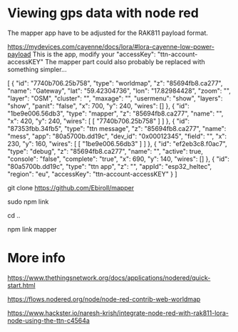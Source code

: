 # Viewing gps data with node red 

The mapper app have to be adjusted for the RAK811 payload format.

https://mydevices.com/cayenne/docs/lora/#lora-cayenne-low-power-payload
This is the app, modify your  "accessKey": "ttn-account-accessKEY"
The mapper part could also probably be replaced with something simpler...

[
    {
        "id": "7740b706.25b758",
        "type": "worldmap",
        "z": "85694fb8.ca277",
        "name": "Gateway",
        "lat": "59.42304736",
        "lon": "17.82984428",
        "zoom": "",
        "layer": "OSM",
        "cluster": "",
        "maxage": "",
        "usermenu": "show",
        "layers": "show",
        "panit": "false",
        "x": 700,
        "y": 240,
        "wires": []
    },
    {
        "id": "1be9e006.56db3",
        "type": "mapper",
        "z": "85694fb8.ca277",
        "name": "",
        "x": 420,
        "y": 240,
        "wires": [
            [
                "7740b706.25b758"
            ]
        ]
    },
    {
        "id": "87353fbb.34fb5",
        "type": "ttn message",
        "z": "85694fb8.ca277",
        "name": "mess",
        "app": "80a5700b.dd19c",
        "dev_id": "0x00012345",
        "field": "",
        "x": 230,
        "y": 160,
        "wires": [
            [
                "1be9e006.56db3"
            ]
        ]
    },
    {
        "id": "ef2eb3c8.f0ac7",
        "type": "debug",
        "z": "85694fb8.ca277",
        "name": "",
        "active": true,
        "console": "false",
        "complete": "true",
        "x": 690,
        "y": 140,
        "wires": []
    },
    {
        "id": "80a5700b.dd19c",
        "type": "ttn app",
        "z": "",
        "appId": "esp32_heltec",
        "region": "eu",
        "accessKey": "ttn-account-accessKEY"
    }
]

git clone https://github.com/Ebiroll/mapper

sudo npm link

cd ..

npm link mapper 


# More info

https://www.thethingsnetwork.org/docs/applications/nodered/quick-start.html

https://flows.nodered.org/node/node-red-contrib-web-worldmap

https://www.hackster.io/naresh-krish/integrate-node-red-with-rak811-lora-node-using-the-ttn-c4564a